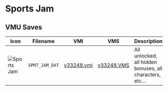 # Sports Jam

## VMU Saves

| Icon | Filename | VMI | VMS | Description |
|------|----------|-----|-----|-------------|
| ![Sports Jam](../icons/SPRT_JAM_DAT.GIF) | `SPRT_JAM_DAT` | [v33248.vmi](v33248.vmi) | [v33248.VMS](v33248.VMS) | All unlocked, all hidden bonuses, all characters, etc... 
